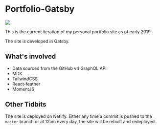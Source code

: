 # Portfolio-Gatsby

![](https://github.com/lannonbr/Portfolio-Gatsby/workflows/Daily%20Build/badge.svg)

This is the current iteration of my personal portfolio site as of early 2019.

The site is developed in Gatsby.

## What's involved

- Data sourced from the GitHub v4 GraphQL API
- MDX
- TailwindCSS
- React-feather
- MomentJS

## Other Tidbits

The site is deployed on Netlify. Either any time a commit is pushed to the `master` branch or at 12am every day, the site will be rebuilt and redeployed.
